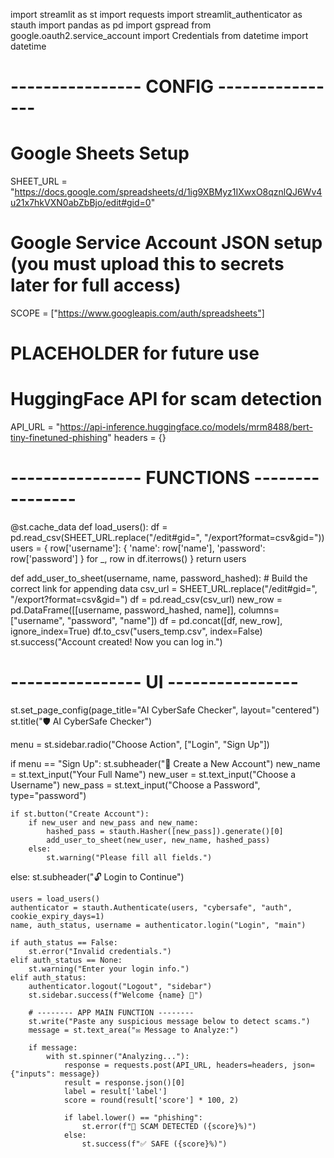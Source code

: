 import streamlit as st
import requests
import streamlit_authenticator as stauth
import pandas as pd
import gspread
from google.oauth2.service_account import Credentials
from datetime import datetime

# ---------------- CONFIG ----------------
# Google Sheets Setup
SHEET_URL = "https://docs.google.com/spreadsheets/d/1ig9XBMyz1IXwxO8qznlQJ6Wv4u21x7hkVXN0abZbBjo/edit#gid=0"

# Google Service Account JSON setup (you must upload this to secrets later for full access)
SCOPE = ["https://www.googleapis.com/auth/spreadsheets"]
# PLACEHOLDER for future use

# HuggingFace API for scam detection
API_URL = "https://api-inference.huggingface.co/models/mrm8488/bert-tiny-finetuned-phishing"
headers = {}

# ---------------- FUNCTIONS ----------------

@st.cache_data
def load_users():
    df = pd.read_csv(SHEET_URL.replace("/edit#gid=", "/export?format=csv&gid="))
    users = {
        row['username']: {
            'name': row['name'],
            'password': row['password']
        } for _, row in df.iterrows()
    }
    return users

def add_user_to_sheet(username, name, password_hashed):
    # Build the correct link for appending data
    csv_url = SHEET_URL.replace("/edit#gid=", "/export?format=csv&gid=")
    df = pd.read_csv(csv_url)
    new_row = pd.DataFrame([[username, password_hashed, name]], columns=["username", "password", "name"])
    df = pd.concat([df, new_row], ignore_index=True)
    df.to_csv("users_temp.csv", index=False)
    st.success("Account created! Now you can log in.")

# ---------------- UI ----------------

st.set_page_config(page_title="AI CyberSafe Checker", layout="centered")
st.title("🛡️ AI CyberSafe Checker")

menu = st.sidebar.radio("Choose Action", ["Login", "Sign Up"])

if menu == "Sign Up":
    st.subheader("🔐 Create a New Account")
    new_name = st.text_input("Your Full Name")
    new_user = st.text_input("Choose a Username")
    new_pass = st.text_input("Choose a Password", type="password")

    if st.button("Create Account"):
        if new_user and new_pass and new_name:
            hashed_pass = stauth.Hasher([new_pass]).generate()[0]
            add_user_to_sheet(new_user, new_name, hashed_pass)
        else:
            st.warning("Please fill all fields.")

else:
    st.subheader("🔓 Login to Continue")

    users = load_users()
    authenticator = stauth.Authenticate(users, "cybersafe", "auth", cookie_expiry_days=1)
    name, auth_status, username = authenticator.login("Login", "main")

    if auth_status == False:
        st.error("Invalid credentials.")
    elif auth_status == None:
        st.warning("Enter your login info.")
    elif auth_status:
        authenticator.logout("Logout", "sidebar")
        st.sidebar.success(f"Welcome {name} 👋")

        # -------- APP MAIN FUNCTION --------
        st.write("Paste any suspicious message below to detect scams.")
        message = st.text_area("✉️ Message to Analyze:")

        if message:
            with st.spinner("Analyzing..."):
                response = requests.post(API_URL, headers=headers, json={"inputs": message})
                result = response.json()[0]
                label = result['label']
                score = round(result['score'] * 100, 2)

                if label.lower() == "phishing":
                    st.error(f"🚨 SCAM DETECTED ({score}%)")
                else:
                    st.success(f"✅ SAFE ({score}%)")
